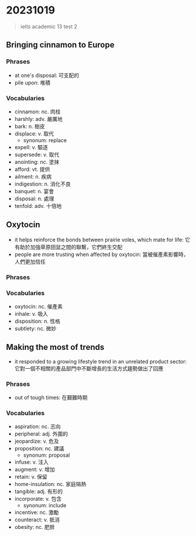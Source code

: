 # 20231019

> ielts academic 13 test 2

## Bringing cinnamon to Europe

### Phrases

- at one's disposal: 可支配的
- pile upon: 堆積

### Vocabularies

- cinnamon: nc. 肉桂
- harshly: adv. 嚴厲地
- bark: n. 樹皮
- displace: v. 取代
  - synonum: replace
- expell: v. 驅逐
- supersede: v. 取代
- anointing: nc. 塗抹
- afford: vt. 提供
- ailment: n. 疾病
- indigestion: n. 消化不良
- banquet: n. 宴會
- disposal: n. 處理
- tenfold: adv. 十倍地

## Oxytocin

- it helps reinforce the bonds between prairie voles, which mate for life: 它有助於加強草原田鼠之間的聯繫，它們終生交配
- people are more trusting when affected by oxytocin: 當被催產素影響時，人們更加信任

### Phrases


### Vocabularies

- oxytocin: nc. 催產素
- inhale: v. 吸入
- disposition: n. 性格
- subtlety: nc. 微妙

## Making the most of trends

- it responded to a growing lifestyle trend in an unrelated product sector: 它對一個不相關的產品部門中不斷增長的生活方式趨勢做出了回應

### Phrases

- out of tough times: 在艱難時期

### Vocabularies

- aspiration: nc. 志向
- peripheral: adj. 外圍的
- jeopardize: v. 危及
- proposition: nc. 建議
  - synonum: proposal
- infuse: v. 注入
- augment: v. 增加
- retain: v. 保留
- home-insulation: nc. 家庭隔熱
- tangible: adj. 有形的
- incorporate: v. 包含
  - synonum: include
- incentive: nc. 激勵
- counteract: v. 抵消
- obesity: nc. 肥胖